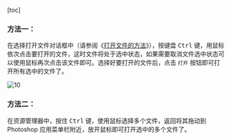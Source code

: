 [toc]

### 方法一：

在选择打开文件对话框中（请参阅《[打开文件的方法](./打开文件的方法.md)》），按键盘 <kbd>Ctrl</kbd> 键，用鼠标依次点击要打开的文件，这时文件将处于选中状态，如果需要取消文件选中状态可以使用鼠标再次点击该文件即可。选择好要打开的文件后，点击 `打开` 按钮即可打开所有选中的文件了。

![10](./images/10.png)

### 方法二：

在资源管理器中，按住 <kbd>Ctrl</kbd> 键，使用鼠标选择多个文件，返回将其拖动到 Photoshop 应用菜单栏附近，放开鼠标即可打开选中的多个文件了。